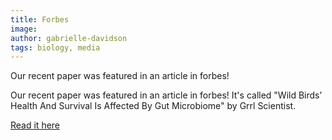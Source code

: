```yaml
---
title: Forbes
image: 
author: gabrielle-davidson
tags: biology, media
---
```


<!-- excerpt start -->Our recent paper was featured in an article in forbes!<!-- excerpt end -->

Our recent paper was featured in an article in forbes! It's called "Wild Birds’ Health And Survival Is Affected By Gut Microbiome" by Grrl Scientist.  
  
  [Read it here](https://www.forbes.com/sites/grrlscientist/2024/12/03/wild-birds-health-and-survival-is-affected-by-gut-microbiome/)  
